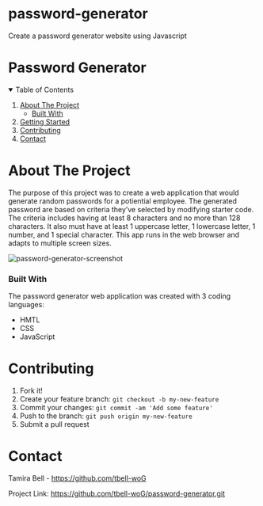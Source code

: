 # password-generator
Create a password generator website using Javascript

# Password Generator

<!-- TABLE OF CONTENTS -->
<details open="open">
  <summary>Table of Contents</summary>
  <ol>
    <li>
      <a href="about-the-project">About The Project</a>
      <ul>
        <li><a href="built-with">Built With</a></li>
      </ul>
    </li>
    <li><a href="getting-started">Getting Started</a></li>
    <li><a href="contributing">Contributing</a></li>
    <li><a href="contact">Contact</a></li>
  </ol>

# About The Project
The purpose of this project was to create a web application that would generate random passwords for a potiential employee. The generated password are based on criteria they’ve selected by modifying starter code. The criteria includes having at least 8 characters and no more than 128 characters. It also must have at least 1 uppercase letter, 1 lowercase letter, 1 number, and 1 special character. This app runs in the web browser and adapts to multiple screen sizes. 

<img src="https://i.ibb.co/kKkYrtv/Screen-Shot-2020-12-01-at-5-39-14-PM.png" alt="password-generator-screenshot" border="0">

### Built With
The password generator web application was created with 3 coding languages:
* HMTL
* CSS
* JavaScript

# Contributing
1. Fork it!
2. Create your feature branch: `git checkout -b my-new-feature`
3. Commit your changes: `git commit -am 'Add some feature'`
4. Push to the branch: `git push origin my-new-feature`
5. Submit a pull request

# Contact

Tamira Bell - https://github.com/tbell-woG

Project Link: https://github.com/tbell-woG/password-generator.git

